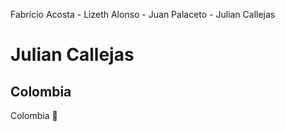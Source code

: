 Fabricio Acosta - Lizeth Alonso - Juan Palaceto - Julian Callejas

# Julian Callejas
## Colombia
Colombia :raised_eyebrow:
